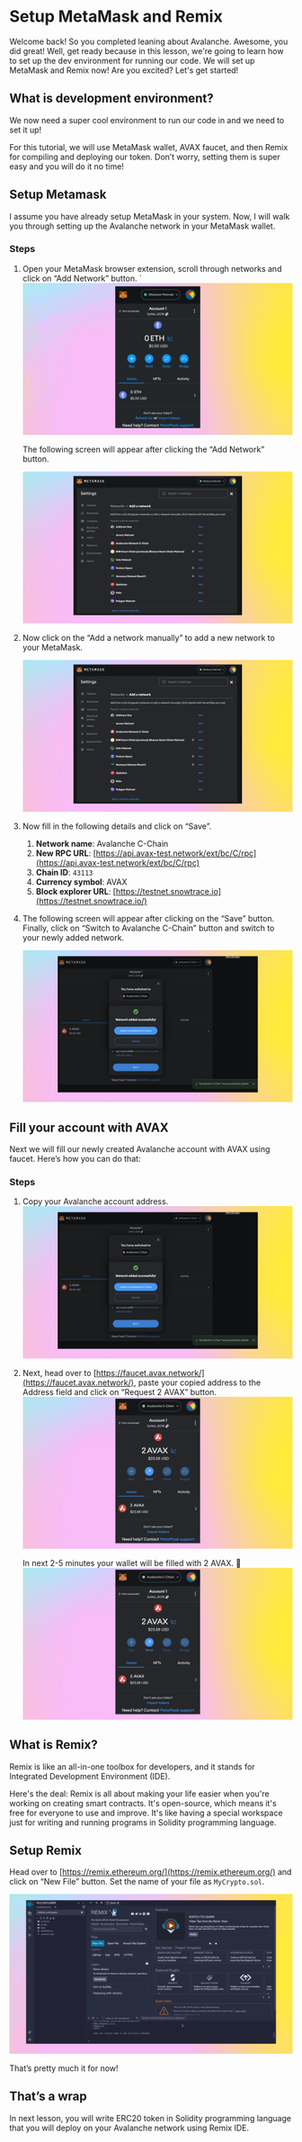 # Setup MetaMask and Remix

Welcome back! So you completed leaning about Avalanche. Awesome, you did great! Well, get ready because in this lesson, we're going to learn how to set up the dev environment for running our code. We will set up MetaMask and Remix now! Are you excited? Let's get started!

## What is development environment?

We now need a super cool environment to run our code in and we need to set it up!

For this tutorial, we will use MetaMask wallet, AVAX faucet, and then Remix for compiling and deploying our token. Don’t worry, setting them is super easy and you will do it no time!

## Setup Metamask

I assume you have already setup MetaMask in your system. Now, I will walk you through setting up the Avalanche network in your MetaMask wallet.

### Steps

1. Open your MetaMask browser extension, scroll through networks and click on “Add Network” button.
   `![Frame 3560339.gif](https://github.com/0xmetaschool/Learning-Projects/blob/main/assests_for_all/assets_for_Avalanche_c1/Setup%20MetaMask%20and%20Remix/L3_Frame_3560339.webp?raw=true)

   The following screen will appear after clicking the “Add Network” button.

   ![Frame 3560339 (1).png](<https://github.com/0xmetaschool/Learning-Projects/blob/main/assests_for_all/assets_for_Avalanche_c1/Setup%20MetaMask%20and%20Remix/L3_Frame_3560339_(1).webp?raw=true>)

2. Now click on the “Add a network manually” to add a new network to your MetaMask.

   ![Frame 3560339 (1).gif](<https://github.com/0xmetaschool/Learning-Projects/blob/main/assests_for_all/assets_for_Avalanche_c1/Setup%20MetaMask%20and%20Remix/L3_Frame_3560339_(1).webp?raw=true>)

3. Now fill in the following details and click on “Save”.
   1. **Network name**: Avalanche C-Chain
   2. **New RPC URL**: [https://api.avax-test.network/ext/bc/C/rpc](https://api.avax-test.network/ext/bc/C/rpc)
   3. **Chain ID**: `43113`
   4. **Currency symbol**: AVAX
   5. **Block explorer URL**: [https://testnet.snowtrace.io](https://testnet.snowtrace.io/)

4. The following screen will appear after clicking on the “Save” button. Finally, click on “Switch to Avalanche C-Chain” button and switch to your newly added network.

   ![Frame 3560339 (2).png](<https://github.com/0xmetaschool/Learning-Projects/blob/main/assests_for_all/assets_for_Avalanche_c1/Setup%20MetaMask%20and%20Remix/L3_Frame_3560339_(2).webp?raw=true>)

## Fill your account with AVAX

Next we will fill our newly created Avalanche account with AVAX using faucet. Here’s how you can do that:

### Steps

1. Copy your Avalanche account address.
   ![Frame 3560339 (2).gif](<https://github.com/0xmetaschool/Learning-Projects/blob/main/assests_for_all/assets_for_Avalanche_c1/Setup%20MetaMask%20and%20Remix/L3_Frame_3560339_(2).webp?raw=true>)

2. Next, head over to [https://faucet.avax.network/](https://faucet.avax.network/), paste your copied address to the Address field and click on “Request 2 AVAX” button.
   ![Frame 3560339 (3).gif](<https://github.com/0xmetaschool/Learning-Projects/blob/main/assests_for_all/assets_for_Avalanche_c1/Setup%20MetaMask%20and%20Remix/L3_Frame_3560339_(3).webp?raw=true>)

   In next 2-5 minutes your wallet will be filled with 2 AVAX. 🎊
   ![Frame 3560339 (3).png](<https://github.com/0xmetaschool/Learning-Projects/blob/main/assests_for_all/assets_for_Avalanche_c1/Setup%20MetaMask%20and%20Remix/L3_Frame_3560339_(3).webp?raw=true>)

## What is Remix?

Remix is like an all-in-one toolbox for developers, and it stands for Integrated Development Environment (IDE).

Here's the deal: Remix is all about making your life easier when you're working on creating smart contracts. It's open-source, which means it's free for everyone to use and improve. It's like having a special workspace just for writing and running programs in Solidity programming language.

## Setup Remix

Head over to [https://remix.ethereum.org/](https://remix.ethereum.org/) and click on “New File” button. Set the name of your file as `MyCrypto.sol`.

![Frame 3560339 (4).gif](<https://github.com/0xmetaschool/Learning-Projects/blob/main/assests_for_all/assets_for_Avalanche_c1/Setup%20MetaMask%20and%20Remix/L3_Frame_3560339_(4).webp?raw=true>)

That’s pretty much it for now!

## That’s a wrap

In next lesson, you will write ERC20 token in Solidity programming language that you will deploy on your Avalanche network using Remix IDE.
